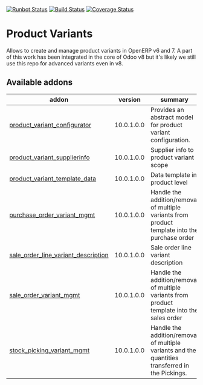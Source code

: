 [![Runbot Status](https://runbot.odoo-community.org/runbot/badge/flat/137/10.0.svg)](https://runbot.odoo-community.org/runbot/repo/github-com-oca-product-variant-137)
[![Build Status](https://travis-ci.org/OCA/product-variant.svg?branch=10.0)](https://travis-ci.org/OCA/product-variant)
[![Coverage Status](https://coveralls.io/repos/OCA/product-variant/badge.png?branch=10.0)](https://coveralls.io/r/OCA/product-variant?branch=10.0)

Product Variants
================

Allows to create and manage product variants in OpenERP v6 and 7. A part of this work has been integrated in the core of Odoo v8 but it's likely we still use this repo for advanced variants even in v8.


[//]: # (addons)

Available addons
----------------
addon | version | summary
--- | --- | ---
[product_variant_configurator](product_variant_configurator/) | 10.0.1.0.0 | Provides an abstract model for product variant configuration.
[product_variant_supplierinfo](product_variant_supplierinfo/) | 10.0.1.0.0 | Supplier info to product variant scope
[product_variant_template_data](product_variant_template_data/) | 10.0.1.0.0 | Data template in product level
[purchase_order_variant_mgmt](purchase_order_variant_mgmt/) | 10.0.1.0.0 | Handle the addition/removal of multiple variants from product template into the purchase order
[sale_order_line_variant_description](sale_order_line_variant_description/) | 10.0.1.0.0 | Sale order line variant description
[sale_order_variant_mgmt](sale_order_variant_mgmt/) | 10.0.1.0.0 | Handle the addition/removal of multiple variants from product template into the sales order
[stock_picking_variant_mgmt](stock_picking_variant_mgmt/) | 10.0.1.0.0 | Handle the addition/removal of multiple variants and the quantities transferred in the Pickings.

[//]: # (end addons)
